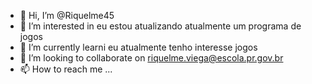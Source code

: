 - 👋 Hi, I’m @Riquelme45
- 👀 I’m interested in eu estou atualizando atualmente um programa de jogos
- 🌱 I’m currently learni eu atualmente tenho interesse jogos
- 💞️ I’m looking to collaborate on riquelme.viega@escola.pr.gov.br
- 📫 How to reach me ...

<!---
Riquelme45/Riquelme45 is a ✨ special ✨ repository because its `README.md` (this file) appears on your GitHub profile.
You can click the Preview link to take a look at your changes.
--->
